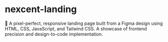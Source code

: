 # nexcent-landing
🎯 A pixel-perfect, responsive landing page built from a Figma design using HTML, CSS, JavaScript, and Tailwind CSS. A showcase of frontend precision and design-to-code implementation.
